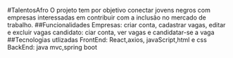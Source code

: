   #TalentosAfro
    O projeto tem por objetivo conectar jovens negros com empresas interessadas em contribuir com a inclusão no mercado de trabalho.
    ##Funcionalidades
      Empresas: criar conta, cadastrar vagas, editar e excluir vagas
      candidato: ciar conta, ver vagas e candidatar-se a vaga
    ##Tecnologias utlizadas
      FrontEnd: React,axios, javaScript,html e css
      BackEnd: java mvc,spring boot
